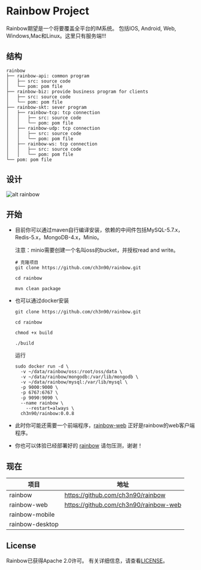 # Rainbow Project
Rainbow期望是一个将要覆盖全平台的IM系统。 包括IOS, Android, Web, Windows,Mac和Linux。这里只有服务端!!!
## 结构
```
rainbow
├── rainbow-api: common program
│   ├── src: source code
│   └── pom: pom file
├── rainbow-biz: provide business program for clients
│   ├── src: source code
│   └── pom: pom file
├── rainbow-skt: sever program
│   ├── rainbow-tcp: tcp connection
│ 	│ 	├── src: source code
│   │ 	└── pom: pom file
│   ├── rainbow-udp: tcp connection
│ 	│ 	├── src: source code
│   │ 	└── pom: pom file
│   ├── rainbow-ws: tcp connection
│   │ 	├── src: source code
│   │   └── pom: pom file
└── pom: pom file
```

## 设计
![alt rainbow](https://ibbbb.oss-cn-beijing.aliyuncs.com/20-5/rainbow.png)
## 开始

- 目前你可以通过maven自行编译安装，依赖的中间件包括MySQL-5.7.x，Redis-5.x，MongoDB-4.x，Minio。

    注意：minio需要创建一个名叫oss的bucket，并授权read and write。
    
    ```
	# 克隆项目
    git clone https://github.com/ch3n90/rainbow.git
    
    cd rainbow 
    
    mvn clean package
    ```
- 也可以通过docker安装
  ```
  git clone https://github.com/ch3n90/rainbow.git
  
  cd rainbow 
  
  chmod +x build
  
  ./build
  ```
  运行
  ```shell
  sudo docker run -d \
  	-v ~/data/rainbow/oss:/root/oss/data \
  	-v ~/data/rainbow/mongodb:/var/lib/mongodb \
  	-v ~/data/rainbow/mysql:/var/lib/mysql \
  	-p 9000:9000 \
  	-p 6767:6767 \
  	-p 9090:9090 \
  	--name rainbow \
      --restart=always \
  	ch3n90/rainbow:0.0.8
  ```
- 此时你可能还需要一个前端程序，[rainbow-web](https://github.com/ch3n90/rainbow-web) 正好是rainbow的web客户端程序。
- 你也可以体验已经部署好的 [rainbow](http://web.rainbow.milchstrabe.com) 请勿压测，谢谢！
## 现在
| 项目            | 地址                                  |
| --------------- | ------------------------------------- |
| rainbow         | https://github.com/ch3n90/rainbow     |
| rainbow-web     | https://github.com/ch3n90/rainbow-web |
| rainbow-mobile  |                                       |
| rainbow-desktop |                                       |
## License
Rainbow已获得Apache 2.0许可。 有关详细信息，请查看[LICENSE](https://github.com/RainbowRW2/rainbow/blob/master/LICENSE)。

